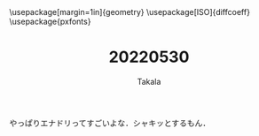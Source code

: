 ﻿---
title: 20220530
yesterday: 20220529
tomorrow: 20220531
days: 885
author: Takala
header-includes:
  - \usepackage[margin=1in]{geometry}
  - \usepackage[ISO]{diffcoeff}
  - \usepackage{pxfonts}
---


やっぱりエナドリってすごいよな．シャキッとするもん．


